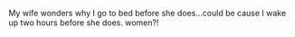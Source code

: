 <!--
id: 172095201
link: http://kevinisom.info/post/172095201/my-wife-wonders-why-i-go-to-bed-before-she
slug: my-wife-wonders-why-i-go-to-bed-before-she
date: Thu Aug 27 2009 00:52:22 GMT+1200 (NZST)
raw: {"blog_name":"kevinisom","id":172095201,"post_url":"http://kevinisom.info/post/172095201/my-wife-wonders-why-i-go-to-bed-before-she","slug":"my-wife-wonders-why-i-go-to-bed-before-she","type":"text","date":"2009-08-26 12:52:22 GMT","timestamp":1251291142,"state":"published","format":"html","reblog_key":"feC2zJ94","tags":[],"short_url":"http://tmblr.co/Zw68YyAGVRX","highlighted":[],"feed_item":"http://twitter.com/kev_nz/statuses/3553289242","from_feed_id":"650289","note_count":0,"title":null,"body":"<p>My wife wonders why I go to bed before she does&#8230;could be cause I wake up two hours before she does. women?!</p>"}
publish: 2009-08-027
tags: 
title: null
-->


My wife wonders why I go to bed before she does…could be cause I wake up
two hours before she does. women?!


